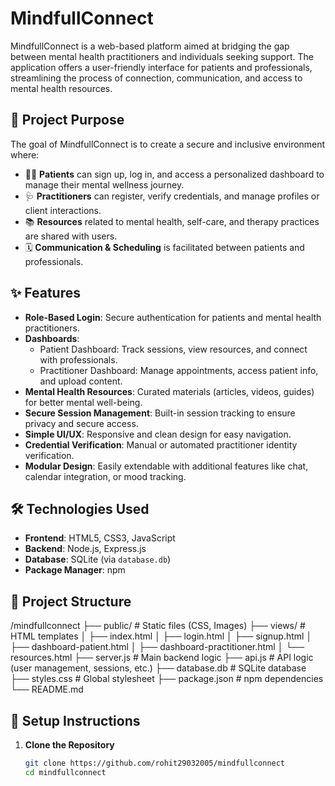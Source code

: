# MindfullConnect

MindfullConnect is a web-based platform aimed at bridging the gap between mental health practitioners and individuals seeking support. The application offers a user-friendly interface for patients and professionals, streamlining the process of connection, communication, and access to mental health resources.

## 🚀 Project Purpose

The goal of MindfullConnect is to create a secure and inclusive environment where:
- 🧑‍💼 **Patients** can sign up, log in, and access a personalized dashboard to manage their mental wellness journey.
- 🩺 **Practitioners** can register, verify credentials, and manage profiles or client interactions.
- 📚 **Resources** related to mental health, self-care, and therapy practices are shared with users.
- 🗓️ **Communication & Scheduling** is facilitated between patients and professionals.

## ✨ Features

- **Role-Based Login**: Secure authentication for patients and mental health practitioners.
- **Dashboards**:
  - Patient Dashboard: Track sessions, view resources, and connect with professionals.
  - Practitioner Dashboard: Manage appointments, access patient info, and upload content.
- **Mental Health Resources**: Curated materials (articles, videos, guides) for better mental well-being.
- **Secure Session Management**: Built-in session tracking to ensure privacy and secure access.
- **Simple UI/UX**: Responsive and clean design for easy navigation.
- **Credential Verification**: Manual or automated practitioner identity verification.
- **Modular Design**: Easily extendable with additional features like chat, calendar integration, or mood tracking.

## 🛠️ Technologies Used

- **Frontend**: HTML5, CSS3, JavaScript
- **Backend**: Node.js, Express.js
- **Database**: SQLite (via `database.db`)
- **Package Manager**: npm

## 📂 Project Structure

/mindfullconnect
├── public/                # Static files (CSS, Images)
├── views/                 # HTML templates
│   ├── index.html
│   ├── login.html
│   ├── signup.html
│   ├── dashboard-patient.html
│   ├── dashboard-practitioner.html
│   └── resources.html
├── server.js              # Main backend logic
├── api.js                 # API logic (user management, sessions, etc.)
├── database.db            # SQLite database
├── styles.css             # Global stylesheet
├── package.json           # npm dependencies
└── README.md

## 📌 Setup Instructions

1. **Clone the Repository**
   ```bash
   git clone https://github.com/rohit29032005/mindfullconnect
   cd mindfullconnect
